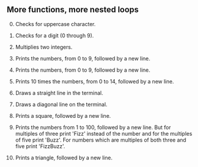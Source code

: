 ## More functions, more nested loops
0. Checks for uppercase character.

1. Checks for a digit (0 through 9).

2. Multiplies two integers.

3. Prints the numbers, from 0 to 9, followed by a new line.

4. Prints the numbers, from 0 to 9, followed by a new line.

5. Prints 10 times the numbers, from 0 to 14, followed by a new line.

6. Draws a straight line in the terminal.

7. Draws a diagonal line on the terminal.

8. Prints a square, followed by a new line.

9. Prints the numbers from 1 to 100, followed by a new line. But for multiples of three print 'Fizz' instead of the number and for the multiples of five print 'Buzz'. For numbers which are multiples of both three and five print 'FizzBuzz'.

10. Prints a triangle, followed by a new line.
